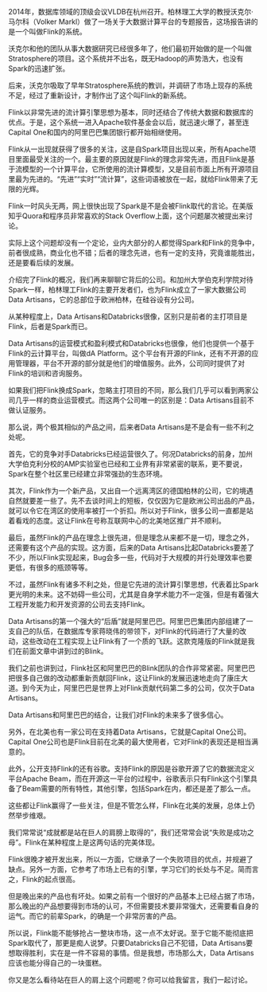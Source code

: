 2014年，数据库领域的顶级会议VLDB在杭州召开。柏林理工大学的教授沃克尔·马尔科（Volker Markl）做了一场关于大数据计算平台的专题报告，这场报告讲的是一个叫做Flink的系统。

沃克尔和他的团队从事大数据研究已经很多年了，他们最初开始做的是一个叫做Stratosphere的项目。这个系统并不出名，既无Hadoop的声势浩大，也没有Spark的迅速扩张。

后来，沃克尔吸取了早年Stratosphere系统的教训，并调研了市场上现存的系统不足，经过了重新设计，才制作出了这个叫Flink的新系统。

Flink以非常先进的流计算引擎思想为基本，同时还结合了传统大数据和数据库的优点。于是，这个系统一进入Apache软件基金会以后，就迅速火爆了，甚至连Capital One和国内的阿里巴巴集团银行都开始相继使用。

Flink从一出现就获得了很多的关注，这是自Spark项目出现以来，所有Apache项目里面最受关注的一个。最主要的原因就是Flink的理念非常先进，而且Flink是基于流模型的一个计算平台，它所使用的流计算模型，又是目前市面上所有开源项目里最为先进的。“先进”“实时”“流计算”，这些词语被放在一起，就给Flink带来了无限的光辉。

Flink一时风头无两，网上很快出现了Spark是不是会被Flink取代的言论。在美版知乎Quora和程序员非常喜欢的Stack Overflow上面，这个问题屡次被提出来讨论。

实际上这个问题却没有一个定论，业内大部分的人都觉得Spark和Flink的竞争中，前者很成熟，商业化也不错；后者的理念先进，也有一定的支持，究竟谁能胜出，还是要看后续的发展。

介绍完了Flink的概况，我们再来聊聊它背后的公司。和加州大学伯克利学院对待Spark一样，柏林理工Flink的主要开发者们，也为Flink成立了一家大数据公司Data Artisans，它的总部位于欧洲柏林，在硅谷设有分公司。

从某种程度上，Data Artisans和Databricks很像，区别只是前者的主打项目是Flink，后者是Spark而已。

Data Artisans的运营模式和盈利模式和Databricks也很像，他们也提供一个基于Flink的云计算平台，叫做dA Platform。这个平台有开源的Flink，还有不开源的应用管理器，平台不开源的部分就是他们的增值服务。此外，公司同时提供了对Flink的培训和咨询服务。

如果我们把Flink换成Spark，忽略主打项目的不同，那么我们几乎可以看到两家公司几乎一样的商业运营模式。而这两个公司唯一的区别是：Data Artisans目前不做认证服务。

那么说，两个极其相似的产品之间，后来者Data Artisans是不是会有一些不利之处呢。

首先，它的竞争对手Databricks已经运营很久了。何况Databricks的前身，加州大学伯克利分校的AMP实验室也已经和工业界有非常紧密的联系，更不要说，Spark在整个社区里已经建立非常强劲的生态环境。

其次，Flink作为一个新产品，又出自一个远离湾区的德国柏林的公司，它的境遇自然就要差一些了。先不去谈时间上的短板，仅仅因为它是欧洲公司出品的产品，就可以令它在湾区的使用率被打一个折扣。所以对于Flink，很多公司一直都是站着看戏的态度。这让Flink在号称互联网中心的北美地区推广并不顺利。

最后，虽然Flink的产品在理念上很先进，但是理念从来都不是一切，理念之外，还需要有这个产品的实现。这方面，后来的Data Artisans比起Databricks要差了不少，所以Flink实现起来，Bug会多一些，代码对于大规模的并行处理效率也要更低，有很多的瓶颈等等。

不过，虽然Flink有诸多不利之处，但是它先进的流计算引擎思想，代表着比Spark更光明的未来。这不妨碍一些公司，尤其是自身学术能力不一定强，但是有着强大工程开发能力和开发资源的公司去支持Flink。

Data Artisans的第一个强大的“后盾”就是阿里巴巴。阿里巴巴集团内部组建了一支自己的队伍，在数据库专家蒋晓伟的带领下，对Flink的代码进行了大量的改动，这些改动在工程实现上让Flink有了一个质的飞跃。这款克隆版的Flink就是我们在前面文章中讲到过的Blink。

我们之前也讲到过，Flink社区和阿里巴巴的Blink团队的合作非常紧密。阿里巴巴把很多自己做的改动都重新贡献回Flink，这让Flink的发展迅速地走向了康庄大道。到今天为止，阿里巴巴是世界上对Flink贡献代码第二多的公司，仅次于Data Artisans。

Data Artisans和阿里巴巴的结合，让我们对Flink的未来多了很多信心。

另外，在北美也有一家公司在支持着Data Artisans，它就是Capital One公司。Capital One公司也是Flink目前在北美的最大使用者，它对Flink的表现还是相当满意的。

此外，公开支持Flink的还有谷歌。支持Flink的原因是谷歌开源了它的数据流定义平台Apache Beam，而在开源这一平台的过程中，谷歌表示只有Flink这个引擎具备了Beam需要的所有特性，其他引擎，包括Spark在内，都还是差了那么一点。

这些都让Flink赢得了一些关注，但是不管怎么样，Flink在北美的发展，总体上仍然举步维艰。

我们常常说“成就都是站在巨人的肩膀上取得的”，我们还常常会说“失败是成功之母”。Flink在某种程度上是这两句话的完美体现。

Flink很晚才被开发出来，所以一方面，它继承了一个失败项目的优点，并规避了缺点。另外一方面，它参考了市场上已有的引擎，学习它们的长处与不足。简而言之，Flink的起点很高。

但是晚出来的产品也有坏处。如果之前有一个很好的产品基本上已经占据了市场，那么晚出的产品想要得到市场的认可，不但需要技术要非常强大，还需要看自身的运气。而它的前辈Spark，的确是一个非常厉害的产品。

所以说，Flink能不能够抢占一整块市场，这一点不太好说。至于它能不能彻底把Spark取代了，那更是痴人说梦。只要Databricks自己不犯错，Data Artisans要想取得胜利，实在是一件不容易的事情。但是我想，市场那么大，Data Artisans应该也能分得自己的一块蛋糕。

你又是怎么看待站在巨人的肩上这个问题呢？你可以给我留言，我们一起讨论。

